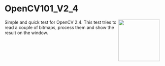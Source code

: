 <!-- #AG_DEMOAPP_HEADER_BEGIN# -->
# OpenCV101_V2_4
<img src="./Example.jpg" height="135px" style="float:right">

<!-- #AG_DEMOAPP_HEADER_END# -->
<!-- #AG_BRIEF_BEGIN# -->
Simple and quick test for OpenCV 2.4.
This test tries to read a couple of bitmaps, process them and show the result on the window.
<!-- #AG_BRIEF_END# -->

<!-- #AG_DEMOAPP_COMMANDLINE_ARGUMENTS_BEGIN# -->
<!-- #AG_DEMOAPP_COMMANDLINE_ARGUMENTS_END# -->
